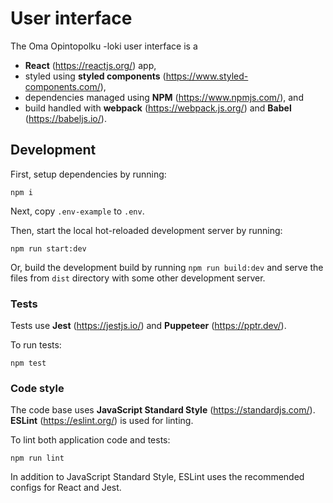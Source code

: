 # User interface

The Oma Opintopolku -loki user interface is a

- **React** (https://reactjs.org/) app,
- styled using **styled components** (https://www.styled-components.com/),
- dependencies managed using **NPM** (https://www.npmjs.com/), and
- build handled with **webpack** (https://webpack.js.org/) and **Babel** (https://babeljs.io/).

## Development

First, setup dependencies by running:

`npm i`

Next, copy `.env-example` to `.env`.

Then, start the local hot-reloaded development server by running:

`npm run start:dev`

Or, build the development build by running `npm run build:dev` and serve the files from `dist` directory with some other development server.

### Tests

Tests use **Jest** (https://jestjs.io/) and **Puppeteer** (https://pptr.dev/).

To run tests:

`npm test`

### Code style

The code base uses **JavaScript Standard Style** (https://standardjs.com/). **ESLint** (https://eslint.org/) is used for linting.

To lint both application code and tests:

`npm run lint`

In addition to JavaScript Standard Style, ESLint uses the recommended configs for React and Jest.
